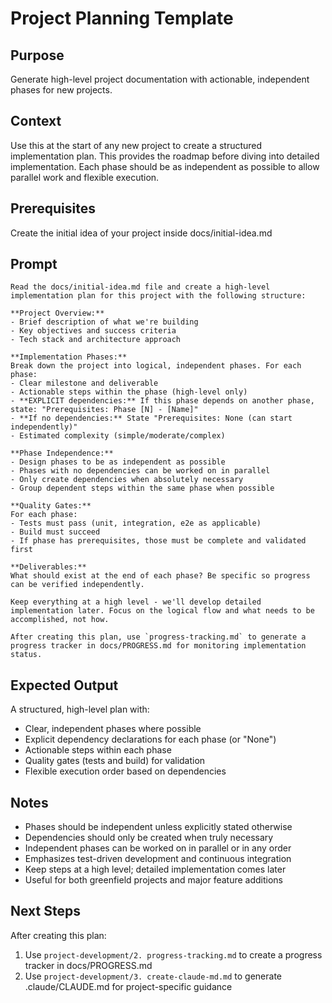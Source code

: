 # Project Planning Template

## Purpose
Generate high-level project documentation with actionable, independent phases for new projects.

## Context
Use this at the start of any new project to create a structured implementation plan. This provides the roadmap before diving into detailed implementation. Each phase should be as independent as possible to allow parallel work and flexible execution.

## Prerequisites
Create the initial idea of your project inside docs/initial-idea.md

## Prompt
```
Read the docs/initial-idea.md file and create a high-level implementation plan for this project with the following structure:

**Project Overview:**
- Brief description of what we're building
- Key objectives and success criteria
- Tech stack and architecture approach

**Implementation Phases:**
Break down the project into logical, independent phases. For each phase:
- Clear milestone and deliverable
- Actionable steps within the phase (high-level only)
- **EXPLICIT dependencies:** If this phase depends on another phase, state: "Prerequisites: Phase [N] - [Name]"
- **If no dependencies:** State "Prerequisites: None (can start independently)"
- Estimated complexity (simple/moderate/complex)

**Phase Independence:**
- Design phases to be as independent as possible
- Phases with no dependencies can be worked on in parallel
- Only create dependencies when absolutely necessary
- Group dependent steps within the same phase when possible

**Quality Gates:**
For each phase:
- Tests must pass (unit, integration, e2e as applicable)
- Build must succeed
- If phase has prerequisites, those must be complete and validated first

**Deliverables:**
What should exist at the end of each phase? Be specific so progress can be verified independently.

Keep everything at a high level - we'll develop detailed implementation later. Focus on the logical flow and what needs to be accomplished, not how.

After creating this plan, use `progress-tracking.md` to generate a progress tracker in docs/PROGRESS.md for monitoring implementation status.
```

## Expected Output
A structured, high-level plan with:
- Clear, independent phases where possible
- Explicit dependency declarations for each phase (or "None")
- Actionable steps within each phase
- Quality gates (tests and build) for validation
- Flexible execution order based on dependencies

## Notes
- Phases should be independent unless explicitly stated otherwise
- Dependencies should only be created when truly necessary
- Independent phases can be worked on in parallel or in any order
- Emphasizes test-driven development and continuous integration
- Keep steps at a high level; detailed implementation comes later
- Useful for both greenfield projects and major feature additions

## Next Steps
After creating this plan:
1. Use `project-development/2. progress-tracking.md` to create a progress tracker in docs/PROGRESS.md
2. Use `project-development/3. create-claude-md.md` to generate .claude/CLAUDE.md for project-specific guidance
